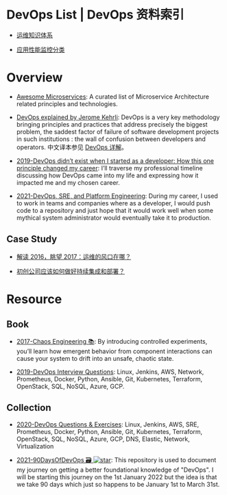 # DevOps List | DevOps 资料索引

- [运维知识体系](https://www.unixhot.com/page/ops)

- [应用性能监控分类](http://www.infoq.com/cn/news/2015/08/monitoring-applications-category)

# Overview

- [Awesome Microservices](https://github.com/mfornos/awesome-microservices): A curated list of Microservice Architecture related principles and technologies.

- [DevOps explained by Jerome Kehrli](https://www.niceideas.ch/roller2/badtrash/entry/devops-explained): DevOps is a very key methodology bringing principles and practices that address precisely the biggest problem, the saddest factor of failure of software development projects in such institutions : the wall of confusion between developers and operators. 中文译本参见 [DevOps 详解](https://www.zybuluo.com/liuhui0803/note/650897)。

- [2019-DevOps didn’t exist when I started as a developer: How this one principle changed my career](https://circleci.com/blog/cicd-engineer/): I’ll traverse my professional timeline discussing how DevOps came into my life and expressing how it impacted me and my chosen career.

- [2021-DevOps, SRE, and Platform Engineering](https://iximiuz.com/en/posts/devops-sre-and-platform-engineering/): During my career, I used to work in teams and companies where as a developer, I would push code to a repository and just hope that it would work well when some mythical system administrator would eventually take it to production.

## Case Study

- [解读 2016，眺望 2017：运维的风口在哪？](http://mp.weixin.qq.com/s/X4929d1NtrmWGfT6ZEHxUg)

- [初创公司应该如何做好持续集成和部署？](http://www.simlinux.com/archives/1638.html)

# Resource

## Book

- [2017-Chaos Engineering 📚](https://learning.oreilly.com/library/view/chaos-engineering/9781491988459/): By introducing controlled experiments, you’ll learn how emergent behavior from component interactions can cause your system to drift into an unsafe, chaotic state.

- [2019-DevOps Interview Questions](https://github.com/bregman-arie/devops-interview-questions): Linux, Jenkins, AWS, Network, Prometheus, Docker, Python, Ansible, Git, Kubernetes, Terraform, OpenStack, SQL, NoSQL, Azure, GCP.

## Collection

- [2020-DevOps Questions & Exercises](https://github.com/bregman-arie/devops-exercises): Linux, Jenkins, AWS, SRE, Prometheus, Docker, Python, Ansible, Git, Kubernetes, Terraform, OpenStack, SQL, NoSQL, Azure, GCP, DNS, Elastic, Network, Virtualization

- [2021-90DaysOfDevOps 🗃️ ![star](https://img.shields.io/github/stars/MichaelCade/90DaysOfDevOps)](https://github.com/MichaelCade/90DaysOfDevOps): This repository is used to document my journey on getting a better foundational knowledge of "DevOps". I will be starting this journey on the 1st January 2022 but the idea is that we take 90 days which just so happens to be January 1st to March 31st.
